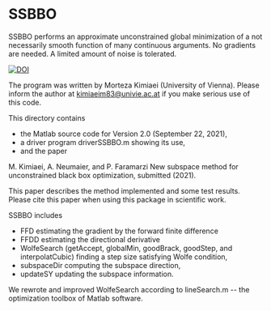 # SSBBO
SSBBO performs an approximate unconstrained global minimization of a not
necessarily smooth function of many continuous arguments. 
No gradients are needed.
A limited amount of noise is tolerated. 


[![DOI](https://zenodo.org/badge/424991852.svg)](https://zenodo.org/badge/latestdoi/424991852)


The program was written by Morteza Kimiaei (University of Vienna). 
Please inform the author at kimiaeim83@univie.ac.at if you make 
serious use of this code. 

This directory contains 
* the Matlab source code for Version 2.0 (September 22, 2021), 
* a driver program driverSSBBO.m showing its use, 
* and the paper

M. Kimiaei, A. Neumaier, and P. Faramarzi
New subspace method for unconstrained black box optimization,
submitted (2021).


This paper describes the method implemented and some test results. 
Please cite this paper when using this package in scientific work.



SSBBO includes 

* FFD estimating the gradient by the forward finite difference
* FFDD estimating the directional derivative
* WolfeSearch  (getAccept, globalMin, goodBrack, goodStep, and
  interpolatCubic) finding a step size satisfying Wolfe condition,
* subspaceDir computing the subspace direction,
* updateSY updating the subspace information.

We rewrote and improved WolfeSearch according to lineSearch.m -- 
the optimization toolbox of Matlab software. 
